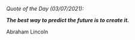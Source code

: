 *Quote of the Day (03/07/2021):*

_**The best way to predict the future is to create it.**_

Abraham Lincoln